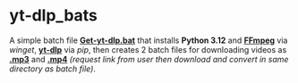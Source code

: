 # yt-dlp_bats
A simple batch file **[Get-yt-dlp.bat](https://github.com/Bolllad/yt-dlp_bats/blob/main/yt-dlp/Get-yt-dlp.bat)** that installs **Python 3.12** and **[FFmpeg](https://github.com/BtbN/FFmpeg-Builds)** via _winget_, **[yt-dlp](https://github.com/yt-dlp/yt-dlp)** via _pip_, then creates 2 batch files for downloading videos as **[.mp3](https://github.com/Bolllad/yt-dlp_bats/blob/main/yt-dlp/as-mp3-ytdlp.bat)** and **[.mp4](https://github.com/Bolllad/yt-dlp_bats/blob/main/yt-dlp/as-mp4-ytdlp.bat)** _(request link from user then download and convert in same directory as batch file)_.
